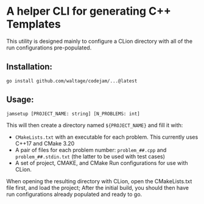 # A helper CLI for generating C++ Templates

This utility is designed mainly to configure a CLion directory with all of the 
run configurations pre-populated.

## Installation:
`go install github.com/waltage/codejam/...@latest`

## Usage:
`jamsetup [PROJECT_NAME: string] [N_PROBLEMS: int]`

This will then create a directory named `${PROJECT_NAME}` and fill it with:
- `CMakeLists.txt` with an executable for each problem.  This currently uses C++17
and CMake 3.20
- A pair of files for each problem number: `problem_##.cpp` and `problem_##.stdin.txt`
  (the latter to be used with test cases)
- A set of project, CMAKE, and CMake Run configurations for use with CLion.  

When opening the resulting directory with CLion, open the CMakeLists.txt file first, 
and load the project; After the initial build, you should then have run configurations already
populated and ready to go.